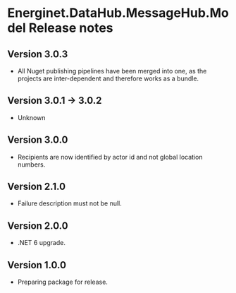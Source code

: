 # Energinet.DataHub.MessageHub.Model Release notes

## Version 3.0.3

- All Nuget publishing pipelines have been merged into one, as the projects are inter-dependent and therefore works as a bundle.

## Version 3.0.1 -> 3.0.2

- Unknown

## Version 3.0.0

- Recipients are now identified by actor id and not global location numbers.

## Version 2.1.0

- Failure description must not be null.

## Version 2.0.0

- .NET 6 upgrade.

## Version 1.0.0

- Preparing package for release.
